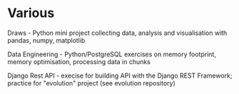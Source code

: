 # Various

Draws - Python mini project collecting data, analysis and visualisation with pandas, numpy, matplotlib

Data Engineering - Python/PostgreSQL exercises on memory footprint, memory optimisation, processing data in chunks

Django Rest API - execise for building API with the Django REST Framework; practice for "evolution" project (see evolution repository)
